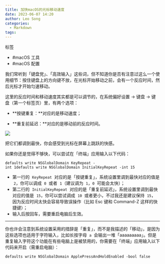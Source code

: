 ```yaml
---
title: 加快macOS的光标移动速度
date: 2023-06-07 14:20
author: Leo Song
categories:
  - Markdown
tags:
---
```


标签

- #macOS 工具
- #macOS 配置

我们常听到「键盘党」、「高效输入」这些词，但不知道你是否有注意过这么一个使用细节：按住键盘上的方向键不放，在光标开始移动之前，会有一个反应时间，然后光标才开始匀速移动。

这里的反应时间和移动速度其实都是可以调节的，在系统偏好设置 -> 键盘 -> 键盘（第一个标签页）里，有两个选项：

- **按键重复：**对应的是移动速度；

- **重复前延迟：**对应的是移动前的反应时间。

![](https://cdn.sspai.com/2017/03/20/8c63ccfb403f34c52e01ba490305066e.jpeg?imageView2/2/w/1120/q/90/interlace/1/ignore-error/1)

把它们都调到最快，你会感受到光标在屏幕上跳跃的快感。

如果你还是觉得不够快，可以尝试在「终端」应用输入以下代码：

```
defaults write NSGlobalDomain KeyRepeat -int 1defaults write NSGlobalDomain InitialKeyRepeat -int 15
```

- 第一行的  `KeyRepeat`  对应的是「按键重复」，系统设置里调到最快对应的值是  `2`，你可以调成  `0`  或者  `1`（建议调为  `1`，`0`  可能会太快）；
- 第二行的  `InitialKeyRepeat`  对应的是「重复前延迟」，系统设置里调到最快对应的值是  `15`，你可以尝试调成  `10`  或者更小，不过我还是建议保持  `15`，因为反应时间太快会容易导致误操作（比如 Esc 键和 Command-Z 这样的快捷键）；
- 输入后按回车，需要重启电脑后生效。

---

你也许会注意到系统设置采用的措辞是「重复」，而不是我描述的「移动」，是因为这些选项也适用于字符输入，比如长按字母  `a`  会输出一堆「aaaaaaaaa」。但是重复输入字符这个功能在有些电脑上是被禁用的，你需要在「终端」应用输入以下代码来开启（需重启电脑）：

```
defaults write NSGlobalDomain ApplePressAndHoldEnabled -bool false
```
